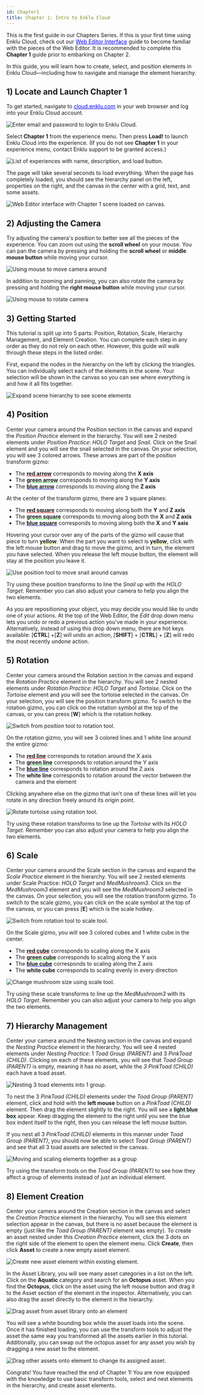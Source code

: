 ```yaml
---
id: Chapter1
title: Chapter 1: Intro to Enklu Cloud
---
```


This is the first guide in our Chapters Series. If this is your first time using Enklu Cloud, check out our <a style="color:#0000ee" href="/documentation/live/latest/docs/WebEditorBasics/WebEditorInterface" target="\_blank"><u>Web Editor Interface</u></a> guide to become familiar with the pieces of the Web Editor. It is recommended to complete this **Chapter 1** guide prior to embarking on Chapter 2. 

In this guide, you will learn how to create, select, and position elements in Enklu Cloud—including how to navigate and manage the element hierarchy.



## 1) Locate and Launch Chapter 1
To get started, navigate to <a style="color:#0000ee" href="https://cloud.enklu.com/" target="\_blank"><u>cloud.enklu.com</u></a> in your web browser and log into your Enklu Cloud account.

![Enter email and password to login to Enklu Cloud.](/documentation/live/latest/img/product/Chapter1_Login.gif)

Select **Chapter 1** from the experience menu. Then press **Load!** to launch Enklu Cloud into the experience. (If you do not see **Chapter 1** in your experience menu, contact Enklu support to be granted access.)

![List of experiences with name, description, and load button.](/documentation/live/latest/img/product/Chapter1_MyExperiences.png)

The page will take several seconds to load everything. When the page has completely loaded, you should see the hierarchy panel on the left, properties on the right, and the canvas in the center with a grid, text, and some assets.

![Web Editor interface with Chapter 1 scene loaded on canvas.](/documentation/live/latest/img/product/Chapter1_Main.png)

## 2) Adjusting the Camera
Try adjusting the camera's position to better see all the pieces of the experience. You can zoom out using the **scroll wheel** on your mouse. You can pan the camera by pressing and holding the **scroll wheel** or **middle mouse button** while moving your cursor.

![Using mouse to move camera around](/documentation/live/latest/img/product/Chapter1_AdjustCamera.gif)

In addition to zooming and panning, you can also rotate the camera by pressing and holding the **right mouse button** while moving your cursor.

![Using mouse to rotate camera](/documentation/live/latest/img/product/Chapter1_CameraRotate.gif)

## 3) Getting Started
This tutorial is split up into 5 parts: Position, Rotation, Scale, Hierarchy Management, and Element Creation. You can complete each step in any order as they do not rely on each other. However, this guide will walk through these steps in the listed order.

First, expand the nodes in the hierarchy on the left by clicking the triangles. You can individually select each of the elements in the scene. Your selection will be shown in the canvas so you can see where everything is and how it all fits together.

![Expand scene hierarchy to see scene elements](/documentation/live/latest/img/product/Chapter1_Hierarchy.gif)

## 4) Position
Center your camera around the Position section in the canvas and expand the *Position Practice* element in the hierarchy. You will see 2 nested elements under *Position Practice*: *HOLO Target* and *Snail*. Click on the Snail element and you will see the snail selected in the canvas. On your selection, you will see 3 colored arrows. These arrows are part of the position transform gizmo:

- The <span style="text-decoration: underline #DD0000 !important;">**red arrow**</span> corresponds to moving along the **X axis**
- The <span style="text-decoration: underline #00DD00 !important;">**green arrow**</span> corresponds to moving along the **Y axis**
- The <span style="text-decoration: underline #0000DD !important;">**blue arrow**</span> corresponds to moving along the **Z axis**

At the center of the transform gizmo, there are 3 square planes:

- The <span style="text-decoration: underline #DD0000 !important;">**red square**</span> corresponds to moving along both the **Y** and **Z axis**
- The <span style="text-decoration: underline #00DD00 !important;">**green square**</span> corresponds to moving along both the **X** and **Z axis**
- The <span style="text-decoration: underline #0000DD !important;">**blue square**</span> corresponds to moving along both the **X** and **Y axis**

Hovering your cursor over any of the parts of the gizmo will cause that piece to turn <span style="text-decoration: underline #DDDD00 !important;">**yellow**</span>. When the part you want to select is <span style="text-decoration: underline #DDDD00 !important;">**yellow**</span>, click with the left mouse button and drag to move the gizmo, and in turn, the element you have selected. When you release the left mouse button, the element will stay at the position you leave it.

![Use position tool to move snail around canvas](/documentation/live/latest/img/product/Chapter1_Position.gif)

Try using these position transforms to line the *Snail* up with the *HOLO Target*. Remember you can also adjust your camera to help you align the two elements.

As you are repositioning your object, you may decide you would like to undo one of your actions. At the top of the Web Editor, the *Edit* drop down menu lets you undo or redo a previous action you've made in your experience. Alternatively, instead of using this drop down menu, there are hot keys available: [**CTRL**] +[**Z**] will undo an action, [**SHIFT**] + [**CTRL**] + [**Z**] will redo the most recently undone action.


## 5) Rotation
Center your camera around the Rotation section in the canvas and expand the *Rotation Practice* element in the hierarchy. You will see 2 nested elements under *Rotation Practice*: *HOLO Target* and *Tortoise*. Click on the *Tortoise* element and you will see the tortoise selected in the canvas. On your selection, you will see the position transform gizmo. To switch to the rotation gizmo, you can click on the rotation symbol at the top of the canvas, or you can press [**W**] which is the rotation hotkey.

![Switch from position tool to rotation tool.](/documentation/live/latest/img/product/Chapter1_RotationTool.gif)

On the rotation gizmo, you will see 3 colored lines and 1 white line around the entire gizmo:

- The <span style="text-decoration: underline #DD0000 !important;">**red line**</span> corresponds to rotation around the X axis
- The <span style="text-decoration: underline #00DD00 !important;">**green line**</span> corresponds to rotation around the Y axis
- The <span style="text-decoration: underline #0000DD !important;">**blue line**</span> corresponds to rotation around the Z axis
- The <span style="text-decoration: underline #CCCCCC !important;">**white line**</span> corresponds to rotation around the vector between the camera and the element

Clicking anywhere else on the gizmo that isn't one of these lines will let you rotate in any direction freely around its origin point.

![Rotate tortoise using rotation tool.](/documentation/live/latest/img/product/Chapter1_Rotation.gif)

Try using these rotation transforms to line up the *Tortoise* with its *HOLO Target*. Remember you can also adjust your camera to help you align the two elements.


## 6) Scale
Center your camera around the Scale section in the canvas and expand the *Scale Practice* element in the hierarchy. You will see 2 nested elements under Scale Practice: *HOLO Target* and *MedMushroom3*. Click on the *MedMushroom3* element and you will see the *MedMushroom3* selected in the canvas. On your selection, you will see the rotation transform gizmo. To switch to the scale gizmo, you can click on the scale symbol at the top of the canvas, or you can press [**E**] which is the scale hotkey.

![Switch from rotation tool to scale tool.](/documentation/live/latest/img/product/Chapter1_ScaleTool.gif)


On the Scale gizmo, you will see 3 colored cubes and 1 white cube in the center.

- The <span style="text-decoration: underline #DD0000 !important;">**red cube**</span> corresponds to scaling along the X axis
- The <span style="text-decoration: underline #00DD00 !important;">**green cube**</span> corresponds to scaling along the Y axis
- The <span style="text-decoration: underline #0000DD !important;">**blue cube**</span> corresponds to scaling along the Z axis
- The <span style="text-decoration: underline #CCCCCC !important;">**white cube**</span> corresponds to scaling evenly in every direction

![Change mushroom size using scale tool.](/documentation/live/latest/img/product/Chapter1_Scale.gif)

Try using these scale transforms to line up the *MedMushroom3* with its *HOLO Target*. Remember you can also adjust your camera to help you align the two elements.


## 7) Hierarchy Management
Center your camera around the Nesting section in the canvas and expand the *Nesting Practice* element in the hierarchy. You will see 4 nested elements under *Nesting Practice*: 1 *Toad Group (PARENT)* and 3 *PinkToad (CHILD)*. Clicking on each of these elements, you will see that *Toad Group (PARENT)* is empty, meaning it has no asset, while the *3 PinkToad (CHILD)* each have a toad asset.

![Nesting 3 toad elements into 1 group.](/documentation/live/latest/img/product/Chapter1_Nesting.gif)

To nest the 3 *PinkToad (CHILD)* elements under the *Toad Group (PARENT)* element, click and hold with the **left mouse** button on a *PinkToad (CHILD)* element. Then drag the element slightly to the right. You will see a <span style="text-decoration: underline #66CCDD !important;">**light blue box**</span> appear. Keep dragging the element to the right until you see the blue box indent itself to the right, then you can release the left mouse button.

If you nest all 3 *PinkToad (CHILD)* elements in this manner under *Toad Group (PARENT)*, you should now be able to select *Toad Group (PARENT)* and see that all 3 toad assets are selected in the canvas.

![Moving and scaling elements together as a group](/documentation/live/latest/img/product/Chapter1_TransformNestedElements.gif)

Try using the transform tools on the *Toad Group (PARENT)* to see how they affect a group of elements instead of just an individual element.


## 8) Element Creation
Center your camera around the Creation section in the canvas and select the *Creation Practice* element in the hierarchy. You will see this element selection appear in the canvas, but there is no asset because the element is empty (just like the *Toad Group (PARENT)* element was empty). To create an asset nested under this *Creation Practice* element, click the 3 dots on the right side of the element to open the element menu. Click **Create**, then click **Asset** to create a new empty asset element.

![Create new asset element within existing element.](/documentation/live/latest/img/product/Chapter1_CreateElement.gif)

In the Asset Library, you will see many asset categories in a list on the left. Click on the **Aquatic** category and search for an **Octopus** asset. When you find the **Octopus**, click on the asset using the left mouse button and drag it to the Asset section of the element in the inspector. Alternatively, you can also drag the asset directly to the element in the hierarchy.

![Drag asset from asset library onto an element](/documentation/live/latest/img/product/Chapter1_AssetLibrary.gif)

You will see a white bounding box while the asset loads into the scene. Once it has finished loading, you can use the transform tools to adjust the asset the same way you transformed all the assets earlier in this tutorial. Additionally, you can swap out the octopus asset for any asset you wish by dragging a new asset to the element.

![Drag other assets onto element to change its assigned asset.](/documentation/live/latest/img/product/Chapter1_ChangeAsset.gif)

Congrats! You have reached the end of Chapter 1! You are now equipped with the knowledge to use basic transform tools, select and nest elements in the hierarchy, and create asset elements.